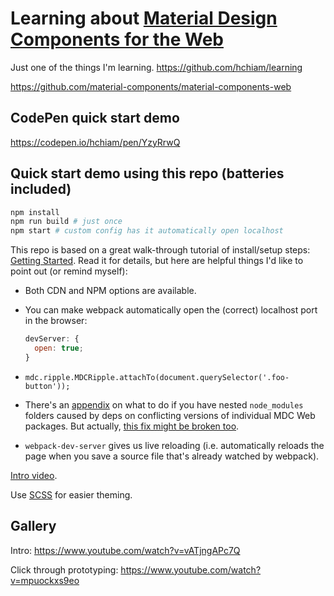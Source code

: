 # Learning about [Material Design Components for the Web](https://github.com/material-components/material-components-web)

Just one of the things I'm learning. <https://github.com/hchiam/learning>

<https://github.com/material-components/material-components-web>

## CodePen quick start demo

<https://codepen.io/hchiam/pen/YzyRrwQ>

## Quick start demo using this repo (batteries included)

```bash
npm install
npm run build # just once
npm start # custom config has it automatically open localhost
```

This repo is based on a great walk-through tutorial of install/setup steps: [Getting Started](https://github.com/material-components/material-components-web/blob/master/docs/getting-started.md). Read it for details, but here are helpful things I'd like to point out (or remind myself):

- Both CDN and NPM options are available.
- You can make webpack automatically open the (correct) localhost port in the browser:

  ```js
  devServer: {
    open: true;
  }
  ```

- `mdc.ripple.MDCRipple.attachTo(document.querySelector('.foo-button'));`
- There's an [appendix](https://github.com/material-components/material-components-web/blob/master/docs/getting-started.md#appendix-configuring-a-sass-importer-for-nested-node_modules) on what to do if you have nested `node_modules` folders caused by deps on conflicting versions of individual MDC Web packages. But actually, [this fix might be broken too](https://github.com/material-components/material-components-web/issues/5135).
- `webpack-dev-server` gives us live reloading (i.e. automatically reloads the page when you save a source file that's already watched by webpack).

[Intro video](https://www.youtube.com/watch?v=ckCe0xZv3Co).

Use [SCSS](https://github.com/hchiam/learning-sass) for easier theming.

## Gallery

Intro: <https://www.youtube.com/watch?v=vATjngAPc7Q>

Click through prototyping: <https://www.youtube.com/watch?v=mpuockxs9eo>
